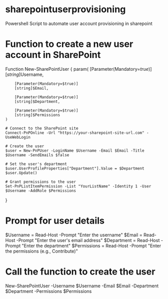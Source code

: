 # sharepointuserprovisioning
Powershell Script to automate user account provisioning in sharepoint

# Function to create a new user account in SharePoint
Function New-SharePointUser {
    param(
        [Parameter(Mandatory=$true)]
        [string]$Username,
        
        [Parameter(Mandatory=$true)]
        [string]$Email,
        
        [Parameter(Mandatory=$true)]
        [string]$Department,
        
        [Parameter(Mandatory=$true)]
        [string]$Permissions
    )
    
    # Connect to the SharePoint site
    Connect-PnPOnline -Url "https://your-sharepoint-site-url.com" -UseWebLogin
    
    # Create the user
    $user = New-PnPUser -LoginName $Username -Email $Email -Title $Username -SendEmails $false
    
    # Set the user's department
    $user.UserProfileProperties["Department"].Value = $Department
    $user.Update()
    
    # Grant permissions to the user
    Set-PnPListItemPermission -List "YourListName" -Identity 1 -User $Username -AddRole $Permissions
}

# Prompt for user details
$Username = Read-Host -Prompt "Enter the username"
$Email = Read-Host -Prompt "Enter the user's email address"
$Department = Read-Host -Prompt "Enter the department"
$Permissions = Read-Host -Prompt "Enter the permissions (e.g., Contribute)"

# Call the function to create the user
New-SharePointUser -Username $Username -Email $Email -Department $Department -Permissions $Permissions

